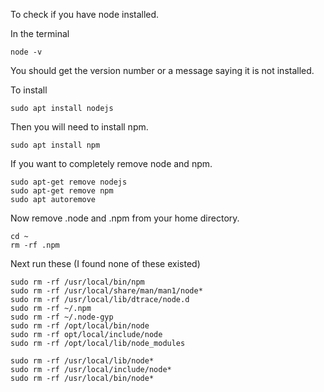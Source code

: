 
To check if you have node installed.

In the terminal
```
node -v
```

You should get the version number or a message saying it is not installed.

To install 

```
sudo apt install nodejs
```

Then you will need to install npm.

```
sudo apt install npm
```

If you want to completely remove node and npm.

```
sudo apt-get remove nodejs
sudo apt-get remove npm
sudo apt autoremove
```

Now remove .node and .npm from your home directory.

```
cd ~
rm -rf .npm
```

Next run these (I found none of these existed)
```
sudo rm -rf /usr/local/bin/npm 
sudo rm -rf /usr/local/share/man/man1/node* 
sudo rm -rf /usr/local/lib/dtrace/node.d 
sudo rm -rf ~/.npm 
sudo rm -rf ~/.node-gyp 
sudo rm -rf /opt/local/bin/node 
sudo rm -rf opt/local/include/node 
sudo rm -rf /opt/local/lib/node_modules  

sudo rm -rf /usr/local/lib/node*
sudo rm -rf /usr/local/include/node*
sudo rm -rf /usr/local/bin/node*
```
